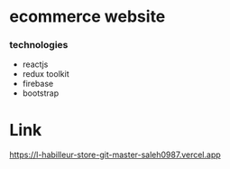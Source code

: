 # ecommerce website

 ### technologies
 - reactjs
 - redux toolkit
 - firebase 
 - bootstrap

# Link
https://l-habilleur-store-git-master-saleh0987.vercel.app
